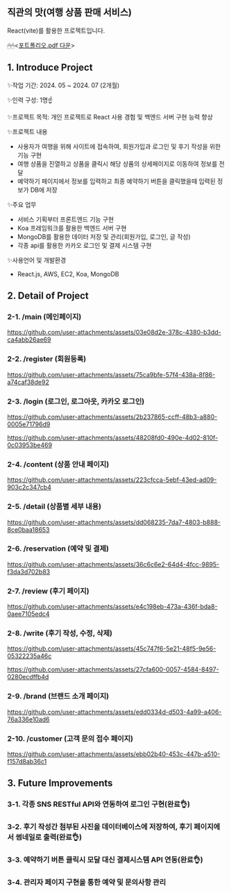 ## 직관의 맛(여행 상품 판매 서비스)

React(vite)를 활용한 프로젝트입니다.  

🖱🖱<[포트폴리오.pdf 다운](https://github.com/user-attachments/files/16301106/ver.240719.pdf)>

## 1. Introduce Project

✨작업 기간: 2024. 05 ~ 2024. 07 (2개월)

✨인력 구성: 1명☝️

✨프로젝트 목적: 개인 프로젝트로 React 사용 경험 및 백엔드 서버 구현 능력 향상

✨프로젝트 내용
- 사용자가 여행을 위해 사이트에 접속하여, 회원가입과 로그인 및 후기 작성을 위한 기능 구현
- 여행 상품을 진열하고 상품을 클릭시 해당 상품의 상세페이지로 이동하여 정보를 전달
- 예약하기 페이지에서 정보를 입력하고 최종 예약하기 버튼을 클릭했을때 입력된 정보가 DB에 저장

✨주요 업무
- 서비스 기획부터 프론트엔드 기능 구현
- Koa 프레임워크를 활용한 백엔드 서버 구현
- MongoDB를 활용한 데이터 저장 및 관리(회원가입, 로그인, 글 작성)
- 각종 api를 활용한 카카오 로그인 및 결제 시스템 구현
  
✨사용언어 및 개발환경
- React.js, AWS, EC2, Koa, MongoDB

## 2. Detail of Project
### 2-1. /main (메인페이지)
https://github.com/user-attachments/assets/03e08d2e-378c-4380-b3dd-ca4abb26ae69

### 2-2. /register (회원등록)
https://github.com/user-attachments/assets/75ca9bfe-57f4-438a-8f86-a74caf38de92

### 2-3. /login (로그인, 로그아웃, 카카오 로그인)
https://github.com/user-attachments/assets/2b237865-ccff-48b3-a880-0005e71796d9

https://github.com/user-attachments/assets/48208fd0-490e-4d02-810f-0c03953be469

### 2-4. /content (상품 안내 페이지)
https://github.com/user-attachments/assets/223cfcca-5ebf-43ed-ad09-903c2c347cb4

### 2-5. /detail (상품별 세부 내용)
https://github.com/user-attachments/assets/dd068235-7da7-4803-b888-8ce0baa18653

### 2-6. /reservation (예약 및 결제)
https://github.com/user-attachments/assets/36c6c6e2-64d4-4fcc-9895-f3da3d702b83

### 2-7. /review (후기 페이지)
https://github.com/user-attachments/assets/e4c198eb-473a-436f-bda8-0aee7105edc4

### 2-8. /write (후기 작성, 수정, 삭제)
https://github.com/user-attachments/assets/45c747f6-5e21-48f5-9e56-05322235a46c

https://github.com/user-attachments/assets/27cfa600-0057-4584-8497-0280ecdffb4d

### 2-9. /brand (브랜드 소개 페이지)
https://github.com/user-attachments/assets/edd0334d-d503-4a99-a406-76a336e10ad6

### 2-10. /customer (고객 문의 접수 페이지)
https://github.com/user-attachments/assets/ebb02b40-453c-447b-a510-f157d8ab36c1

## 3. Future Improvements
### 3-1. 각종 SNS RESTful API와 연동하여 로그인 구현(완료👌) 
### 3-2. 후기 작성간 첨부된 사진을 데이터베이스에 저장하여, 후기 페이지에서 썸네일로 출력(완료👌)
### 3-3. 예약하기 버튼 클릭시 모달 대신 결제시스템 API 연동(완료👌)
### 3-4. 관리자 페이지 구현을 통한 예약 및 문의사항 관리
